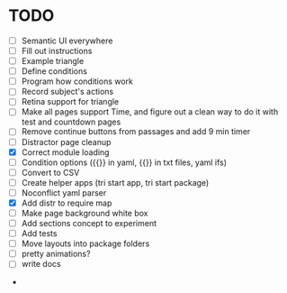 # TODO

- [ ] Semantic UI everywhere
- [ ] Fill out instructions
- [ ] Example triangle
- [ ] Define conditions
- [ ] Program how conditions work
- [ ] Record subject's actions
- [ ] Retina support for triangle
- [ ] Make all pages support Time, and figure out a clean way to do it with test and countdown pages
- [ ] Remove continue buttons from passages and add 9 min timer
- [ ] Distractor page cleanup
- [x] Correct module loading
- [ ] Condition options ({{}} in yaml, {{}} in txt files, yaml ifs)
- [ ] Convert to CSV
- [ ] Create helper apps (tri start app, tri start package)
- [ ] Noconflict yaml parser
- [x] Add distr to require map
- [ ] Make page background white box
- [ ] Add sections concept to experiment
- [ ] Add tests
- [ ] Move layouts into package folders
- [ ] pretty animations?
- [ ] write docs
- 